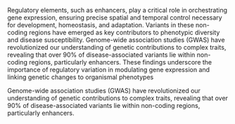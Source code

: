 Regulatory elements, such as enhancers, play a critical role in orchestrating gene expression, ensuring precise spatial and temporal control necessary for development, homeostasis, and adaptation. Variants in these non-coding regions have emerged as key contributors to phenotypic diversity and disease susceptibility. Genome-wide association studies (GWAS) have revolutionized our understanding of genetic contributions to complex traits, revealing that over 90% of disease-associated variants lie within non-coding regions, particularly enhancers. These findings underscore the importance of regulatory variation in modulating gene expression and linking genetic changes to organismal phenotypes

Genome-wide association studies (GWAS) have revolutionized our understanding of genetic contributions to complex traits, revealing that over 90% of disease-associated variants lie within non-coding regions, particularly enhancers.